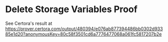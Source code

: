 # Delete Storage Variables Proof

See Certora's result at https://prover.certora.com/output/480394/e076ab877394486bb0302d93385e1d20?anonymousKey=80c58f3501cd6a7776477068a061fc5817207b2e